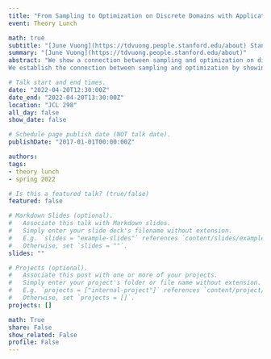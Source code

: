 ```yaml
---
title: "From Sampling to Optimization on Discrete Domains with Applications to Determinant Maximization"
event: Theory Lunch

math: true
subtitle: "[June Vuong](https://tdvuong.people.stanford.edu/about) Stanford University"
summary: "[June Vuong](https://tdvuong.people.stanford.edu/about)"
abstract: "We show a connection between sampling and optimization on discrete domains. For a family of distributions mu defined on size k subsets of a ground set of elements that is closed under external fields, we show that rapid mixing of natural local random walks implies the existence of simple approximation algorithms to find max mu(.). More precisely we show that if t-step down-up random walks have spectral gap at least inverse polynomially large, then t-step local search can find max mu(.) within a factor of k^O(k). As the main application of our result, we show that 2-step local search achieves a nearly-optimal k^O(k)-factor approximation for MAP inference on nonsymmetric k-DPPs. This is the first nontrivial multiplicative approximation algorithm for this problem.
We establish the connection between sampling and optimization by showing that an exchange inequality, a concept rooted in discrete convex analysis, can be derived from fast mixing of local random walks. Based on joint work with Nima Anari. "

# Talk start and end times.
date: "2022-04-20T12:30:00Z"
date_end: "2022-04-20T13:30:00Z"
location: "JCL 298"
all_day: false
show_date: false

# Schedule page publish date (NOT talk date).
publishDate: "2017-01-01T00:00:00Z"

authors:
tags:
- theory lunch
- spring 2022

# Is this a featured talk? (true/false)
featured: false

# Markdown Slides (optional).
#   Associate this talk with Markdown slides.
#   Simply enter your slide deck's filename without extension.
#   E.g. `slides = "example-slides"` references `content/slides/example-slides.md`.
#   Otherwise, set `slides = ""`.
slides: ""

# Projects (optional).
#   Associate this post with one or more of your projects.
#   Simply enter your project's folder or file name without extension.
#   E.g. `projects = ["internal-project"]` references `content/project/deep-learning/index.md`.
#   Otherwise, set `projects = []`.
projects: []

math: True
share: False
show_related: False
profile: False
---
```

